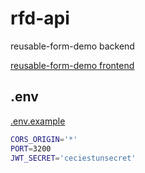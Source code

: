 # rfd-api

reusable-form-demo backend

[reusable-form-demo frontend](https://github.com/louis-stintzy/reusable-form-demo)

## .env

[.env.example](./.env.example)

```sh
CORS_ORIGIN='*'
PORT=3200
JWT_SECRET='ceciestunsecret'
```
